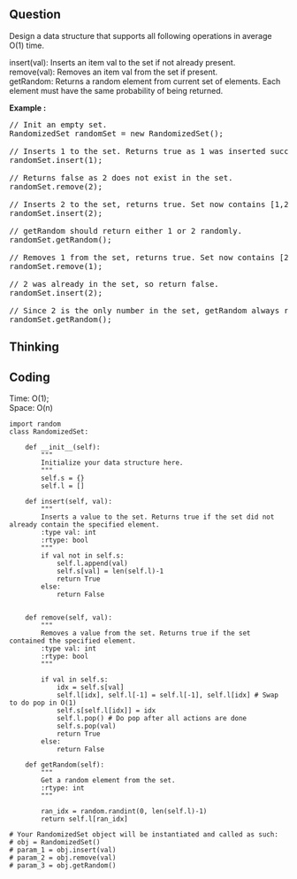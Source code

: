 ## Question
Design a data structure that supports all following operations in average O(1) time.<br>

insert(val): Inserts an item val to the set if not already present.<br>
remove(val): Removes an item val from the set if present.<br>
getRandom: Returns a random element from current set of elements. Each element must have the same probability of being returned.

**Example :**   
<pre>
// Init an empty set.
RandomizedSet randomSet = new RandomizedSet();

// Inserts 1 to the set. Returns true as 1 was inserted successfully.
randomSet.insert(1);

// Returns false as 2 does not exist in the set.
randomSet.remove(2);

// Inserts 2 to the set, returns true. Set now contains [1,2].
randomSet.insert(2);

// getRandom should return either 1 or 2 randomly.
randomSet.getRandom();

// Removes 1 from the set, returns true. Set now contains [2].
randomSet.remove(1);

// 2 was already in the set, so return false.
randomSet.insert(2);

// Since 2 is the only number in the set, getRandom always return 2.
randomSet.getRandom();
</pre>

## Thinking


## Coding
Time: O(1);<br>
Space: O(n)
```python3
import random
class RandomizedSet:

    def __init__(self):
        """
        Initialize your data structure here.
        """
        self.s = {}
        self.l = []

    def insert(self, val):
        """
        Inserts a value to the set. Returns true if the set did not already contain the specified element.
        :type val: int
        :rtype: bool
        """
        if val not in self.s:
            self.l.append(val)
            self.s[val] = len(self.l)-1
            return True
        else:
            return False
        

    def remove(self, val):
        """
        Removes a value from the set. Returns true if the set contained the specified element.
        :type val: int
        :rtype: bool
        """
        
        if val in self.s:
            idx = self.s[val]
            self.l[idx], self.l[-1] = self.l[-1], self.l[idx] # Swap to do pop in O(1)
            self.s[self.l[idx]] = idx
            self.l.pop() # Do pop after all actions are done
            self.s.pop(val)
            return True
        else:
            return False

    def getRandom(self):
        """
        Get a random element from the set.
        :rtype: int
        """
        
        ran_idx = random.randint(0, len(self.l)-1)
        return self.l[ran_idx]

# Your RandomizedSet object will be instantiated and called as such:
# obj = RandomizedSet()
# param_1 = obj.insert(val)
# param_2 = obj.remove(val)
# param_3 = obj.getRandom()
```
